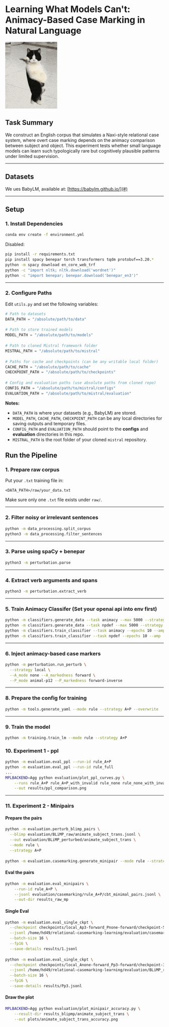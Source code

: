 # Learning What Models Can't: Animacy-Based Case Marking in Natural Language

![Skynet Skyboy](./skynet-skyboy.gif)


## Task Summary

We construct an English corpus that simulates a Naxi-style relational case system, where overt case marking depends on the animacy comparison between subject and object. This experiment tests whether small language models can learn such typologically rare but cognitively plausible patterns under limited supervision.

---

## Datasets

We ues BabyLM, available at: [https://babylm.github.io/](#)

---

## Setup

### 1. Install Dependencies
```bash
conda env create -f environment.yml
```

Disabled:
```bash
pip install -r requirements.txt
pip install spacy benepar torch transformers tqdm protobuf==3.20.*
python -m spacy download en_core_web_trf
python -c "import nltk; nltk.download('wordnet')"
python -c "import benepar; benepar.download('benepar_en3')"
```

---

### 2. Configure Paths

Edit `utils.py` and set the following variables:  

```python
# Path to datasets
DATA_PATH = "/absolute/path/to/data"

# Path to store trained models
MODEL_PATH = "/absolute/path/to/models"

# Path to cloned Mistral framework folder
MISTRAL_PATH = "/absolute/path/to/mistral"

# Paths for cache and checkpoints (can be any writable local folder)
CACHE_PATH = "/absolute/path/to/cache"
CHECKPOINT_PATH = "/absolute/path/to/checkpoints"

# Config and evaluation paths (use absolute paths from cloned repo)
CONFIG_PATH = "/absolute/path/to/mistral/configs"
EVALUATION_PATH = "/absolute/path/to/mistral/evaluation"
```

**Notes:**
- `DATA_PATH` is where your datasets (e.g., BabyLM) are stored.
- `MODEL_PATH`, `CACHE_PATH`, `CHECKPOINT_PATH` can be any local directories for saving outputs and temporary files.
- `CONFIG_PATH` and `EVALUATION_PATH` should point to the **configs** and **evaluation** directories in this repo.
- `MISTRAL_PATH` is the root folder of your cloned `mistral` repository.

## Run the Pipeline

### 1. Prepare raw corpus 

Put your `.txt` training file in:

```
<DATA_PATH>/raw/your_data.txt
```

Make sure only one `.txt` file exists under `raw/`.

---

### 2. Filter noisy or irrelevant sentences
```bash
python -m data_processing.split_corpus
python3 -m data_processing.filter_sentences
```

---

### 3. Parse using spaCy + benepar

```bash
python3 -m perturbation.parse
```

---

### 4. Extract verb arguments and spans

```bash
python3 -m perturbation.extract_verb
```

---

### 5. Train Animacy Classifer (Set your openai api into env first)
```bash
python -m classifiers.generate_data --task animacy --max 5000 --strategy random
python -m classifiers.generate_data --task npdef --max 5000 --strategy balanced           
python -m classifiers.train_classifier --task animacy --epochs 10 --amp
python -m classifiers.train_classifier --task npdef --epochs 10 --amp
```

---

### 6. Inject animacy-based case markers

```bash
python -m perturbation.run_perturb \
  --strategy local \
  --A_mode none --A_markedness forward \
  --P_mode animal-p12 --P_markedness forward-inverse
```

---

### 8. Prepare the config for training
```bash
python -m tools.generate_yaml --mode rule --strategy A+P --overwrite 
``` 

---

### 9. Train the model
```bash
python -m training.train_lm --mode rule --strategy A+P  
``` 

### 10. Experiment 1 - ppl
```bash
python -m evaluation.eval_ppl --run-id rule_A+P
python -m evaluation.eval_ppl --run-id rule_full
...
MPLBACKEND=Agg python evaluation/plot_ppl_curves.py \
    --runs rule_A+P rule_A+P_with_invalid rule_none rule_none_with_invalid rule_full \
    --out results/ppl_comparison.png
```             
---

### 11. Experiment 2 - Minipairs

#### Prepare the pairs
```bash
python -m evaluation.perturb_blimp_pairs \
  --blimp evaluation/BLiMP_raw/animate_subject_trans.jsonl \
  --out evaluation/BLiMP_perturbed/animate_subject_trans \
  --mode rule \
  --strategy A+P

python -m evaluation.casemarking.generate_minipair --mode rule --strategy A+P --limit 1000 
```

#### Eval the pairs
```bash
python -m evaluation.eval_minipairs \
    --run-id rule_A+P \
    --jsonl evaluation/casemarking/rule_A+P/cbt_minimal_pairs.jsonl \
    --out-dir results_raw_mp
```

#### Single Eval
```bash
python -m evaluation.eval_single_ckpt \
  --checkpoint checkpoints/local_Ap3-forward_Pnone-forward/checkpoint-5500 \
  --jsonl /home/hd49/relational-casemarking-learning/evaluation/casemarking/local_Ap3-forward_Pnone-forward/test_minimal_pairs.jsonl \
  --batch-size 16 \
  --fp16 \
  --save-details results/1.jsonl

python -m evaluation.eval_single_ckpt \
  --checkpoint checkpoints/local_Anone-forward_Pp3-forward/checkpoint-3000 \
  --jsonl /home/hd49/relational-casemarking-learning/evaluation/BLiMP_raw/regular_plural_subject_verb_agreement_1.jsonl \
  --batch-size 16 \
  --fp16 \
  --save-details results/Pp3.jsonl

```

#### Draw the plot
```bash
MPLBACKEND=Agg python evaluation/plot_minipair_accuracy.py \
    --result-dir results_blipmp/animate_subject_trans \
    --out plots/animate_subject_trans_accuracy.png
```